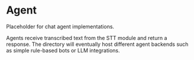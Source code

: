 # Agent

Placeholder for chat agent implementations.

Agents receive transcribed text from the STT module and return a response. The directory will eventually host different agent backends such as simple rule-based bots or LLM integrations.
